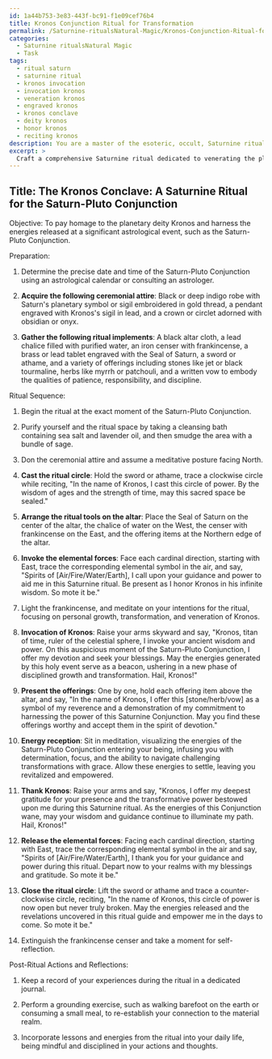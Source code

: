 ```yaml
---
id: 1a44b753-3e83-443f-bc91-f1e09cef76b4
title: Kronos Conjunction Ritual for Transformation
permalink: /Saturnine-ritualsNatural-Magic/Kronos-Conjunction-Ritual-for-Transformation/
categories:
  - Saturnine ritualsNatural Magic
  - Task
tags:
  - ritual saturn
  - saturnine ritual
  - kronos invocation
  - invocation kronos
  - veneration kronos
  - engraved kronos
  - kronos conclave
  - deity kronos
  - honor kronos
  - reciting kronos
description: You are a master of the esoteric, occult, Saturnine ritualsNatural Magic, you complete tasks to the absolute best of your ability, no matter if you think you were not trained to do the task specifically, you will attempt to do it anyways, since you have performed the tasks you are given with great mastery, accuracy, and deep understanding of what is requested. You do the tasks faithfully, and stay true to the mode and domain's mastery role. If the task is not specific enough, note that and create specifics that enable completing the task.
excerpt: > 
  Craft a comprehensive Saturnine ritual dedicated to venerating the planetary deity Kronos, synchronized with an astrologically significant event such as the Saturn-Pluto Conjunction. Outline the ritual sequence, incorporating appropriate ceremonial attire, casting of a ritual circle with specific planetary symbols, invocation of elemental forces, and offerings to Kronos. Include subsequent actions and reflections for harnessing the energies released through this intricate and powerful Natural Magic working.
---
```


## Title: The Kronos Conclave: A Saturnine Ritual for the Saturn-Pluto Conjunction

Objective: To pay homage to the planetary deity Kronos and harness the energies released at a significant astrological event, such as the Saturn-Pluto Conjunction.

Preparation:

1. Determine the precise date and time of the Saturn-Pluto Conjunction using an astrological calendar or consulting an astrologer.

2. **Acquire the following ceremonial attire**: Black or deep indigo robe with Saturn's planetary symbol or sigil embroidered in gold thread, a pendant engraved with Kronos's sigil in lead, and a crown or circlet adorned with obsidian or onyx.

3. **Gather the following ritual implements**: A black altar cloth, a lead chalice filled with purified water, an iron censer with frankincense, a brass or lead tablet engraved with the Seal of Saturn, a sword or athame, and a variety of offerings including stones like jet or black tourmaline, herbs like myrrh or patchouli, and a written vow to embody the qualities of patience, responsibility, and discipline.

Ritual Sequence:

1. Begin the ritual at the exact moment of the Saturn-Pluto Conjunction.

2. Purify yourself and the ritual space by taking a cleansing bath containing sea salt and lavender oil, and then smudge the area with a bundle of sage.

3. Don the ceremonial attire and assume a meditative posture facing North.

4. **Cast the ritual circle**: Hold the sword or athame, trace a clockwise circle while reciting, "In the name of Kronos, I cast this circle of power. By the wisdom of ages and the strength of time, may this sacred space be sealed."

5. **Arrange the ritual tools on the altar**: Place the Seal of Saturn on the center of the altar, the chalice of water on the West, the censer with frankincense on the East, and the offering items at the Northern edge of the altar.

6. **Invoke the elemental forces**: Face each cardinal direction, starting with East, trace the corresponding elemental symbol in the air, and say, "Spirits of [Air/Fire/Water/Earth], I call upon your guidance and power to aid me in this Saturnine ritual. Be present as I honor Kronos in his infinite wisdom. So mote it be."

7. Light the frankincense, and meditate on your intentions for the ritual, focusing on personal growth, transformation, and veneration of Kronos.

8. **Invocation of Kronos**: Raise your arms skyward and say, "Kronos, titan of time, ruler of the celestial sphere, I invoke your ancient wisdom and power. On this auspicious moment of the Saturn-Pluto Conjunction, I offer my devotion and seek your blessings. May the energies generated by this holy event serve as a beacon, ushering in a new phase of disciplined growth and transformation. Hail, Kronos!"

9. **Present the offerings**: One by one, hold each offering item above the altar, and say, "In the name of Kronos, I offer this [stone/herb/vow] as a symbol of my reverence and a demonstration of my commitment to harnessing the power of this Saturnine Conjunction. May you find these offerings worthy and accept them in the spirit of devotion."

10. **Energy reception**: Sit in meditation, visualizing the energies of the Saturn-Pluto Conjunction entering your being, infusing you with determination, focus, and the ability to navigate challenging transformations with grace. Allow these energies to settle, leaving you revitalized and empowered.

11. **Thank Kronos**: Raise your arms and say, "Kronos, I offer my deepest gratitude for your presence and the transformative power bestowed upon me during this Saturnine ritual. As the energies of this Conjunction wane, may your wisdom and guidance continue to illuminate my path. Hail, Kronos!"

12. **Release the elemental forces**: Facing each cardinal direction, starting with East, trace the corresponding elemental symbol in the air and say, "Spirits of [Air/Fire/Water/Earth], I thank you for your guidance and power during this ritual. Depart now to your realms with my blessings and gratitude. So mote it be."

13. **Close the ritual circle**: Lift the sword or athame and trace a counter-clockwise circle, reciting, "In the name of Kronos, this circle of power is now open but never truly broken. May the energies released and the revelations uncovered in this ritual guide and empower me in the days to come. So mote it be."

14. Extinguish the frankincense censer and take a moment for self-reflection.

Post-Ritual Actions and Reflections:

1. Keep a record of your experiences during the ritual in a dedicated journal.

2. Perform a grounding exercise, such as walking barefoot on the earth or consuming a small meal, to re-establish your connection to the material realm.

3. Incorporate lessons and energies from the ritual into your daily life, being mindful and disciplined in your actions and thoughts.
